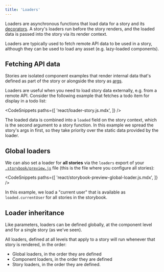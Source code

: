 ```yaml
---
title: 'Loaders'
---
```


Loaders are asynchronous functions that load data for a story and its [decorators](./decorators.md). A story's loaders run before the story renders, and the loaded data is passed into the story via its render context.

Loaders are typically used to fetch remote API data to be used in a story, although they can be used to load any asset (e.g. lazy-loaded components).

## Fetching API data

Stories are isolated component examples that render internal data that's defined as part of the story or alongside the story as [args](./args.md).

Loaders are useful when you need to load story data externally, e.g. from a remote API. Consider the following example that fetches a todo item for display in a todo list:

<!-- prettier-ignore-start -->

<CodeSnippets
  paths={[
    'react/loader-story.js.mdx',
  ]}
/>

<!-- prettier-ignore-end -->

The loaded data is combined into a `loaded` field on the story context, which is the second argument to a story function. In this example we spread the story's args in first, so they take priority over the static data provided by the loader.

## Global loaders

We can also set a loader for **all stories** via the `loaders` export of your [`.storybook/preview.js`](../configure/overview.md#configure-story-rendering) file (this is the file where you configure all stories):

<!-- prettier-ignore-start -->

<CodeSnippets
  paths={[
    'react/storybook-preview-global-loader.js.mdx',
  ]}
/>

<!-- prettier-ignore-end -->

In this example, we load a "current user" that is available as `loaded.currentUser` for all stories in the storybook.

## Loader inheritance

Like parameters, loaders can be defined globally, at the component level and for a single story (as we’ve seen).

All loaders, defined at all levels that apply to a story will run whenever that story is rendered, in the order:

- Global loaders, in the order they are defined
- Component loaders, in the order they are defined
- Story loaders, in the order they are defined.
